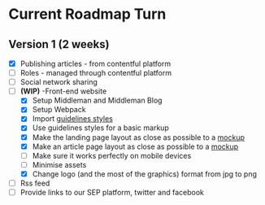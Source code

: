 # Current Roadmap Turn

## Version 1 (2 weeks)
- [x] Publishing articles - from contentful platform
- [ ] Roles - managed through contentful platform
- [ ] Social network sharing
- [ ] **(WIP)** -Front-end website
  - [x] Setup Middleman and Middleman Blog
  - [x] Setup Webpack
  - [x] Import [guidelines styles](https://github.com/saberespoder/sep-guidelines)
  - [x] Use guidelines styles for a basic markup
  - [x] Make the landing page layout as close as possible to a [mockup](https://github.com/saberespoder/officespace/raw/master/sepcontent/Screen%20Shot%202017-02-15%20at%2023.32.01.png)
  - [x] Make an article page layout as close as possible to a [mockup](https://github.com/saberespoder/officespace/raw/master/sepcontent/Screen%20Shot%202017-02-15%20at%2023.31.52.png)
  - [ ] Make sure it works perfectly on mobile devices
  - [ ] Minimise assets
  - [x] Change logo (and the most of the graphics) format from jpg to png
- [ ] Rss feed
- [ ] Provide links to our SEP platform, twitter and facebook
